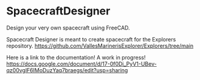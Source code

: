 # SpacecraftDesigner
Design your very own spacecraft using FreeCAD.

Spacecraft Designer is meant to create spacecraft for the Explorers repository.
https://github.com/VallesMarinerisExplorer/Explorers/tree/main

Here is a link to the documentation! A work in progress!
https://docs.google.com/document/d/17-0f0Di_PyV1-UBev-qz00vglF6IMoDuzYaq7braegs/edit?usp=sharing
